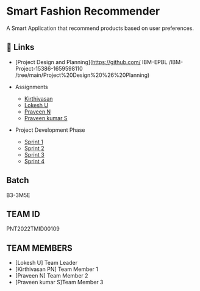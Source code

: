 # Smart Fashion Recommender

A Smart Application that recommend products based on user preferences.

## 🔗 Links

- [Project Design and Planning](https://github.com/ IBM-EPBL /IBM-Project-15386-1659598110 /tree/main/Project%20Design%20%26%20Planning)

- Assignments
   - [Kirthivasan](https://github.com/IBM-EPBL/IBM-Project-15386-1659598110/tree/main/Assignments/Kirthivasan%20PN)
   - [Lokesh U](https://github.com/IBM-EPBL/IBM-Project-15386-1659598110/tree/main/Assignments/Lokesh%20U)
   - [Praveen N](https://github.com/IBM-EPBL/IBM-Project-15386-1659598110/tree/main/Assignments/Praveen%20N)
   - [Praveen kumar S](https://github.com/IBM-EPBL/IBM-Project-15386-1659598110/tree/main/Assignments/Praveen%20kumar%20S)

- Project Development Phase
   - [Sprint 1](https://github.com/IBM-EPBL/IBM-Project-15386-1659598110/tree/main/Project%20Development%20Phase/Sprint-1)
   - [Sprint 2](https://github.com/IBM-EPBL/IBM-Project-15386-1659598110/tree/main/Project%20Development%20Phase/Sprint-2)
   - [Sprint 3](https://github.com/IBM-EPBL/IBM-Project-15386-1659598110/tree/main/Project%20Development%20Phase/Sprint-3)
   - [Sprint 4](https://github.com/IBM-EPBL/IBM-Project-15386-1659598110/tree/main/Project%20Development%20Phase/Sprint-4)
   
 

## Batch

B3-3M5E

## TEAM ID 

PNT2022TMID00109

## TEAM MEMBERS

- [Lokesh U] Team Leader
- [Kirthivasan PN] Team Member 1 
- [Praveen N] Team Member 2
- [Praveen kumar S]Team Member 3 
